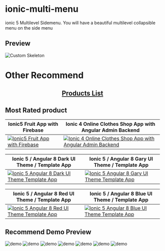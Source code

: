 # ionic-multi-menu
ionic 5 Multilevel Sidemenu.
 You will have a beautiful multilevel collapsible menu on the side menu


## Preview
![Custom Skeleton](https://github.com/ionictemplate-app/ionic-multi-menu/blob/master/src/assets/images/demo/1.gif)

# Other Recommend

<h2 align="center">
  <a href="https://codecanyon.net/user/captain96778/portfolio">Products List</a> </h2>
  
##  Most Rated  product 
| Ionic5 Fruit App with Firebase  | Ionic 4 Online Clothes Shop App with Angular Admin Backend |
| ------------- | ------------- |
| <a href="https://codecanyon.net/item/ionic5-fruit-app-with-firebase/24448819" rel="Ionic5 Fruit App with Firebase">![Ionic5 Fruit App with Firebase](https://github.com/ionictemplate-app/ionic-multi-menu/blob/master/src/assets/images/ionic-fruit.jpg) </a> |  <a href="https://codecanyon.net/item/ionic-4-online-clothes-shop-app-with-angular-admin-backend/25007518" rel="Ionic 5 angular 8 gray theme  Mobile app UI"> ![Ionic 4 Online Clothes Shop App with Angular Admin Backend ](https://github.com/ionictemplate-app/ionic-multi-menu/blob/master/src/assets/images/ionic-clothes.jpg) </a>| 


| Ionic 5 / Angular 8 Dark UI Theme / Template App  | Ionic 5 / Angular 8 Gary UI Theme / Template App |
| ------------- | ------------- |
| <a href="https://codecanyon.net/item/ionic-5-angular-8-dark-ui-theme-template-app-starter-app/25261503" rel="Ionic 5 / Angular 8 Dark UI Theme / Template App">![Ionic 5 Angular 8 Dark UI Theme Template App](https://github.com/ionictemplate-app/ionic-multi-menu/blob/master/src/assets/images/ionic-dark.jpg) </a> |  <a href="https://codecanyon.net/item/ionic-5-angular-8-gray-ui-theme-template-app-starter-app/25267829" rel="Ionic 5 angular 8 gray theme  Mobile app UI"> ![Ionic 5  Angular 8 Gary UI Theme  Template App ](https://github.com/ionictemplate-app/ionic-multi-menu/blob/master/src/assets/images/ionic-gray.jpg) </a>| 

| Ionic 5 / Angular 8 Red UI Theme / Template App  | Ionic 5 / Angular 8 Blue UI Theme / Template App |
| ------------- | ------------- |
| <a href="https://codecanyon.net/item/ionic-5-angular-8-red-ui-theme-template-app-starter-app/25287143" rel="Ionic 5 / Angular 8 Dark UI Theme / Template App">![Ionic 5 Angular 8 Red UI Theme Template App](https://github.com/ionictemplate-app/ionic-multi-menu/blob/master/src/assets/images/red.jpg) </a> |  <a href="https://codecanyon.net/item/ionic-5-angular-8-ui-blue-theme-template-app-starter-app/25179998" rel="Ionic 5 angular 8 gray theme  Mobile app UI"> ![Ionic 5  Angular 8 Blue UI Theme  Template App ](https://github.com/ionictemplate-app/ionic-multi-menu/blob/master/src/assets/images/blue.jpg) </a>| 


## Recommend Demo Preview

![demo](https://github.com/ionictemplate-app/ionic-multi-menu/blob/master/src/assets/images/preview1.jpg)
![demo](https://github.com/ionictemplate-app/ionic-multi-menu/blob/master/src/assets/images/preview2.jpg)
![demo](https://github.com/ionictemplate-app/ionic-multi-menu/blob/master/src/assets/images/preview3.jpg)
![demo](https://github.com/ionictemplate-app/ionic-multi-menu/blob/master/src/assets/images/preview4.jpg)
![demo](https://github.com/ionictemplate-app/ionic-multi-menu/blob/master/src/assets/images/previewbackend5.jpg)
![demo](https://github.com/ionictemplate-app/ionic-multi-menu/blob/master/src/assets/images/11.jpg)
![demo](https://github.com/ionictemplate-app/ionic-multi-menu/blob/master/src/assets/images/12.jpg)
